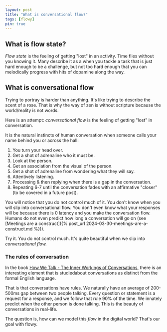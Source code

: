 ```yaml
---
layout: post
title: "What is conversational flow?"
tags: [flowy]
pin: true
---
```


## What is flow state?
_Flow state_ is the feeling of getting "lost" in an activity. Time flies without you knowing it. Many describe it as a when you tackle a task that is just hard enough to be a challenge, but not too hard enough that you can melodically progress with hits of dopamine along the way.

## What is conversational flow
Trying to portray is harder than anything. It's like trying to describe the scent of a rose.
That is why the way of zen is without scripture because the world/reality is not words.

Here is an attempt: _conversational flow_ is the feeling of getting "lost" in conversation.

It is the natural instincts of human conversation when someone calls your name behind you or across the hall:
1. You turn your head over.
2. Get a shot of adrenaline who it must be.
3. Look at the person.
4. Get an association from the visual of the person.
5. Get a shot of adrenaline from wondering what they will say.
6. Attentively listening.
7. Processing & then replying when there is a gap in the conversation.
8. Repeating 6-7 until the conversation fades with an affirmative "closer" (to be covered in a future post).

You will notice that you do not control much of it. You don't know when you will slip into conversational flow. You don't even know what your responses will be because there is 0 latency and you make the conversation flow. Humans do not even predict how long a conversation will go on (see [Meetings are a construct]({% post_url 2024-03-30-meetings-are-a-construct.md %})).

Try it. You do not control much. It's quite beautiful when we slip into _conversational flow._


### The rules of conversation
In the book [How We Talk - The Inner Workings of Conversations](https://www.amazon.com/How-We-Talk-Workings-Conversation/dp/0465059945), there is an interesting element that is studiedabout conversations as distinct from the formal English language.

That is that conversations have rules. We naturally have an average of 200-500ms gap between two people talking. Every question or statement is a request for a response, and we follow that rule 90% of the time. We innately predict when the other person is done talking. This is the beauty of conversations in real-life.

The question is, how can we model this _flow_ in the digital world? That's our goal with flowy.

